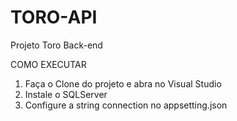 # TORO-API
Projeto Toro Back-end

COMO EXECUTAR

1. Faça o Clone do projeto e abra no Visual Studio
2. Instale o SQLServer
3. Configure a string connection no appsetting.json
